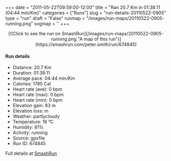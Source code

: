+++
date = "2011-05-22T09:59:00-12:00"
title = "Ran 20.7 Km in 01:38:11 (04:44 min/Km)"
categories = ["Runs"]
slug = "run-details-20110522-0905"
type = "run"
draft = "False"
runmap = "/images/run-maps/20110522-0905-running.png"
svgmap = '<polyline points="33 63, 32 57, 35 57, 38 59, 39 61, 40 65, 41 70, 32 71, 33 81, 31 81, 31 83, 31 86, 24 86, 25 91, 23 100, 22 100, 11 99, 5 97, 6 90, 9 90, 7 98, 23 100, 24 98, 22 99, 18 98, 18 97, 20 92, 22 91, 24 81, 26 80, 26 78, 27 80, 25 85, 26 86, 29 86, 32 87, 38 88, 42 87, 46 89, 55 87, 55 85, 49 74, 52 72, 57 73, 58 73, 58 71, 61 72, 63 71, 66 65, 65 60, 60 54, 48 51, 46 49, 43 51, 39 51, 33 55, 30 55, 28 54, 29 48, 36 50, 52 46, 59 32, 65 32, 67 31, 68 26, 84 31, 88 29, 94 24, 94 23, 92 27, 85 30, 81 30, 68 27, 72 23, 72 20, 76 16, 83 7, 80 10, 77 15, 72 20, 72 24, 68 26, 65 26, 62 24, 58 19, 35 0, 34 1, 34 4, 36 11, 33 14, 32 36, 32 45, 31 48, 28 49, 29 54, 32 57, 33 63, 37 63">'
+++



<!--more-->

<center>
[![Click to see the run on SmashRun](/images/run-maps/20110522-0905-running.png "A map of this run")](https://smashrun.com/peter.smith/run/674845)
</center>

#### Run details

* Distance: 20.7 Km
* Duration: 01:38:11
* Average pace: 04:44 min/Km
* Calories: 1785 Cal
* Heart rate (ave): 0 bpm
* Heart rate (max): 0 bpm
* Heart rate (min): 0 bpm
* Elevation gain: 83 m
* Elevation loss:  m
* Weather: partlycloudy
* Temperature: 16 &deg;C
* Humidity: 81%
* Activity: running
* Source: gpxfile
* Run ID: 674845

Full details at [SmashRun](https://smashrun.com/peter.smith/run/674845)